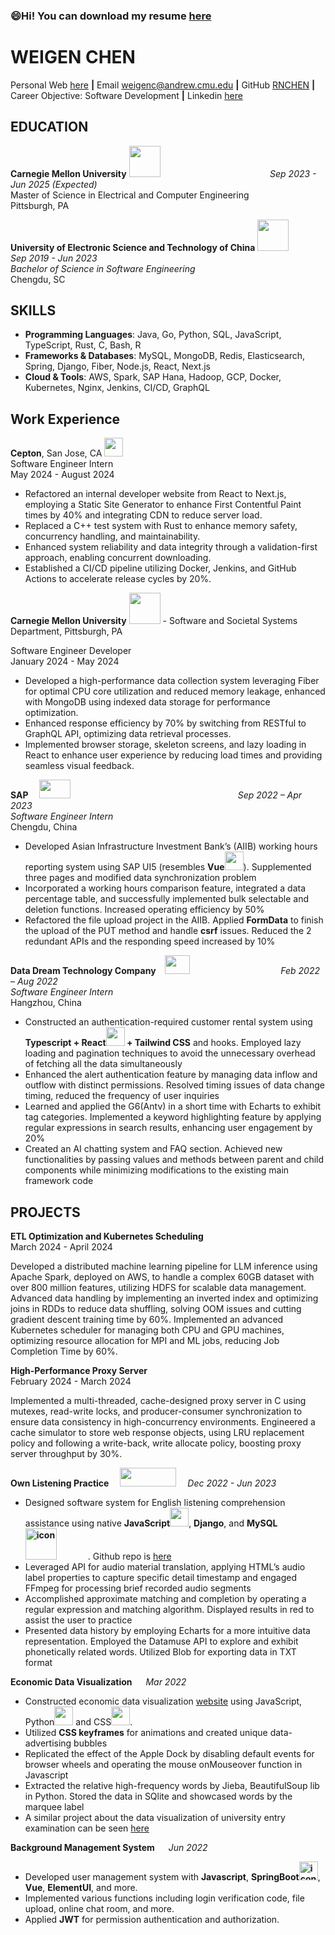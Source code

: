  ### 😄Hi! You can download my resume [here](https://drive.google.com/file/d/1fPkSUBN55teUlrybOqUXaYt86KfaCk0t/view)

<!--
**RNCHEN/RNCHEN** is a ✨ _special_ ✨ repository because its `README.md` (this file) appears on your GitHub profile.

Here are some ideas to get you started:

- 🔭 I’m currently working on ...
- 🌱 I’m currently learning ...
- 👯 I’m looking to collaborate on ...
- 🤔 I’m looking for help with ...
- 💬 Ask me about ...
- 📫 How to reach me: ...
-  Pronouns: ...
- ⚡ Fun fact: ...
-->
# WEIGEN CHEN

Personal Web [here](https://rnchen.com/) **|** Email weigenc@andrew.cmu.edu  **|** GitHub [RNCHEN](https://github.com/RNCHEN) **|** Career Objective: Software Development **|** Linkedin [here](https://www.linkedin.com/in/weigenchen/)

## EDUCATION

**Carnegie Mellon University** <img src="https://github.com/user-attachments/assets/2fedb24e-d368-4a21-b0df-c4eb4536fa4c" height="50px"> &emsp;  &emsp;  &emsp; &emsp;  &emsp;  &emsp; &emsp;  &emsp;  &emsp;&emsp;*Sep 2023 - Jun 2025 (Expected)*<br>
Master of Science in Electrical and Computer Engineering  &emsp;    &emsp; &emsp;  &emsp;   &emsp; Pittsburgh, PA  


**University of Electronic Science and Technology of China** <img src="https://github.com/user-attachments/assets/06d2ff0a-fddb-47a0-b545-bbd0019d9011" height="50px">
  &emsp;  &emsp; &emsp;*Sep 2019 - Jun 2023*<br>
*Bachelor of Science in Software Engineering*   &emsp; &emsp; &emsp; &emsp; &emsp; &emsp; &emsp; &emsp;&emsp; &emsp;&emsp; Chengdu, SC

## SKILLS

- **Programming Languages**: Java, Go, Python, SQL, JavaScript, TypeScript, Rust, C, Bash, R
- **Frameworks & Databases**: MySQL, MongoDB, Redis, Elasticsearch, Spring, Django, Fiber, Node.js, React, Next.js
- **Cloud & Tools**: AWS, Spark, SAP Hana, Hadoop, GCP, Docker, Kubernetes, Nginx, Jenkins, CI/CD, GraphQL

## Work Experience


**Cepton**, San Jose, CA <img height = "30" wdith = "50" src = "https://cdn.prod.website-files.com/63cec92432f15791c9dface0/6409f0c5c6f64202860631c8_cepton-logo-white.svg">  
Software Engineer Intern  
May 2024 - August 2024  

- Refactored an internal developer website from React to Next.js, employing a Static Site Generator to enhance First Contentful Paint times by 40% and integrating CDN to reduce server load.
- Replaced a C++ test system with Rust to enhance memory safety, concurrency handling, and maintainability.
- Enhanced system reliability and data integrity through a validation-first approach, enabling concurrent downloading.
- Established a CI/CD pipeline utilizing Docker, Jenkins, and GitHub Actions to accelerate release cycles by 20%.



**Carnegie Mellon University** <img src="https://github.com/user-attachments/assets/2fedb24e-d368-4a21-b0df-c4eb4536fa4c" height="50px"> - Software and Societal Systems Department, Pittsburgh, PA

Software Engineer Developer  
January 2024 - May 2024  

- Developed a high-performance data collection system leveraging Fiber for optimal CPU core utilization and reduced memory leakage, enhanced with MongoDB using indexed data storage for performance optimization.
- Enhanced response efficiency by 70% by switching from RESTful to GraphQL API, optimizing data retrieval processes.
- Implemented browser storage, skeleton screens, and lazy loading in React to enhance user experience by reducing load times and providing seamless visual feedback.




**SAP** &emsp;<img height="30" width="50" src="https://github.com/RNCHEN/RNCHEN/assets/71336168/2d29dee3-1ea0-435c-97dd-2355bb40a922">
&emsp; &emsp;  &emsp; &emsp; &emsp;  &emsp; &emsp;&emsp;&emsp; &emsp;  &emsp;&emsp;&emsp; &emsp;&emsp; &emsp;*Sep 2022 – Apr 2023*  
*Software Engineer Intern*  &emsp; &emsp; &emsp; &emsp; &emsp;  &emsp; &emsp;&emsp;&emsp;&emsp;&emsp; &emsp; &emsp; &emsp;&emsp; &emsp; &emsp;Chengdu, China


- Developed Asian Infrastructure Investment Bank’s (AIIB) working hours reporting system using SAP UI5 (resembles **Vue<img height="30" width="30" src="https://cdn.jsdelivr.net/gh/sun0225SUN/sun0225SUN/assets/images/vue.webp">**). Supplemented three pages and modified data synchronization problem
- Incorporated a working hours comparison feature, integrated a data percentage table, and successfully implemented bulk selectable and deletion functions. Increased operating efficiency by 50%
- Refactored the file upload project in the AIIB. Applied **FormData** to finish the upload of the PUT method and handle **csrf** issues. Reduced the 2 redundant APIs and the responding speed increased by 10%

**Data Dream Technology Company**&emsp;<img height="30" width="40" src="https://www.dtdream.com/logo_web.png">  &emsp;&emsp;&emsp;&emsp; &emsp; &emsp;  &emsp; &emsp;&emsp;*Feb 2022 – Aug 2022*  
*Software Engineer Intern* &emsp;    &emsp; &emsp;  &emsp;   &emsp;&emsp;   &emsp; &emsp;   &emsp; &emsp;&emsp; &emsp;   &emsp; &emsp;  &emsp;   &emsp; Hangzhou, China

- Constructed an authentication-required customer rental system using **Typescript + React<img height="30" width="30" src="https://cdn.jsdelivr.net/gh/sun0225SUN/sun0225SUN/assets/images/react.webp"> + Tailwind CSS** and hooks. Employed lazy loading and pagination techniques to avoid the unnecessary overhead of fetching all the data simultaneously
- Enhanced the alert authentication feature by managing data inflow and outflow with distinct permissions. Resolved timing issues of data change timing, reduced the frequency of user inquiries
- Learned and applied the G6(Antv) in a short time with Echarts to exhibit tag categories. Implemented a keyword highlighting feature by applying regular expressions in search results, enhancing user engagement by 20%
- Created an AI chatting system and FAQ section. Achieved new functionalities by passing values and methods between parent and child components while minimizing modifications to the existing main framework code

## PROJECTS

**ETL Optimization and Kubernetes Scheduling**  
March 2024 - April 2024

Developed a distributed machine learning pipeline for LLM inference using Apache Spark, deployed on AWS, to handle a complex 60GB dataset with over 800 million features, utilizing HDFS for scalable data management.
Advanced data handling by implementing an inverted index and optimizing joins in RDDs to reduce data shuffling, solving OOM issues and cutting gradient descent training time by 60%.
Implemented an advanced Kubernetes scheduler for managing both CPU and GPU machines, optimizing resource allocation for MPI and ML jobs, reducing Job Completion Time by 60%.


**High-Performance Proxy Server**  
February 2024 - March 2024

Implemented a multi-threaded, cache-designed proxy server in C using mutexes, read-write locks, and producer-consumer synchronization to ensure data consistency in high-concurrency environments.
Engineered a cache simulator to store web response objects, using LRU replacement policy and following a write-back, write allocate policy, boosting proxy server throughput by 30%.


**Own Listening Practice**  &emsp;<img height="30" width="90" src="https://github.com/RNCHEN/RNCHEN/assets/71336168/0d8a3597-e60f-4d30-9e32-439089424ad0">
  &emsp;*Dec 2022 - Jun 2023*

- Designed software system for English listening comprehension assistance using native **JavaScript<img height="30" width="30" src="https://cdn.jsdelivr.net/gh/sun0225SUN/sun0225SUN/assets/images/js.webp">**, **Django**, and **MySQL<img src="https://techstack-generator.vercel.app/mysql-icon.svg" alt="icon" width="65" style="width: 50px; height: 50px; margin-right: 50px; margin-bottom: 0px;" />**. Github repo is [here](https://github.com/RNCHEN/OLP.git)
- Leveraged API for audio material translation, applying HTML’s audio label properties to capture specific detail timestamp and engaged FFmpeg for processing brief recorded audio segments
- Accomplished approximate matching and completion by operating a regular expression and matching algorithm. Displayed results in red to assist the user to practice
- Presented data history by employing Echarts for a more intuitive data representation. Employed the Datamuse API to explore and exhibit phonetically related words. Utilized Blob for exporting data in TXT format

**Economic Data Visualization**  &emsp; *Mar 2022*

- Constructed economic data visualization [website](https://github.com/RNCHEN/2022-cdc-1.0) using JavaScript, Python<img height="30" width="30" src="https://cdn.jsdelivr.net/gh/sun0225SUN/sun0225SUN/assets/images/python.webp"> and CSS<img height="30" width="30" src="https://cdn.jsdelivr.net/gh/sun0225SUN/sun0225SUN/assets/images/cssgif.webp">.
- Utilized **CSS keyframes** for animations and created unique data-advertising bubbles
- Replicated the effect of the Apple Dock by disabling default events for browser wheels and operating the mouse onMouseover function in Javascript
- Extracted the relative high-frequency words by Jieba, BeautifulSoup lib in Python. Stored the data in SQlite and showcased words by the marquee label
- A similar project about the data visualization of university entry examination can be seen [here](https://rnchen.github.io/2021-cdc-display/)

**Background Management System**  &emsp; *Jun 2022*

- Developed user management system with **Javascript**, **SpringBoot<img src="https://techstack-generator.vercel.app/java-icon.svg" alt="icon" width="50" style="width: 30; height: 30; margin-right: 0px; margin-bottom: 0px;" />**, **Vue**, **ElementUI**, and more.
- Implemented various functions including login verification code, file upload, online chat room, and more.
- Applied **JWT** for permission authentication and authorization.



